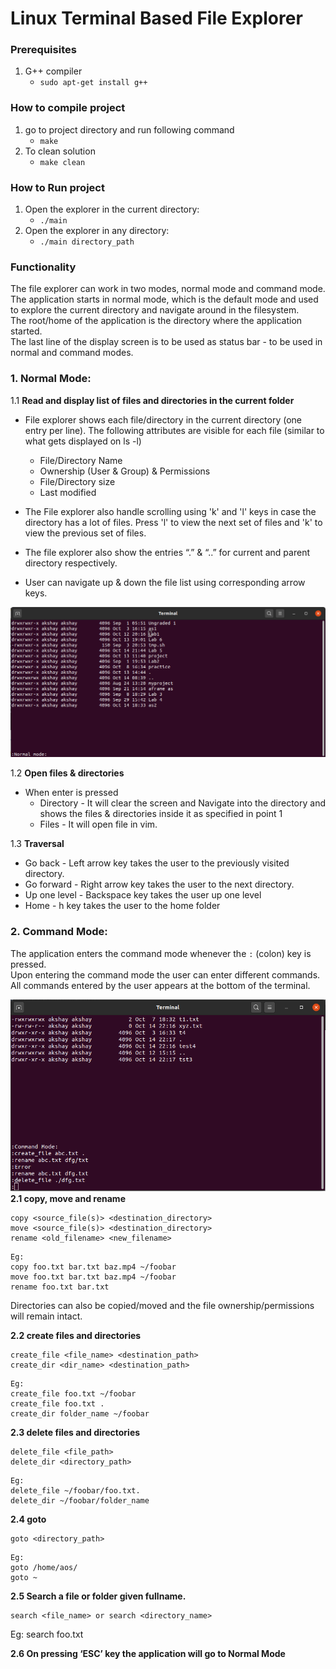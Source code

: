 # Linux Terminal Based File Explorer

### Prerequisites

1. G++ compiler
   - `sudo apt-get install g++`

### How to compile project

1. go to project directory and run following command
   - `make`
2. To clean solution
   - `make clean`

### How to Run project

1. Open the explorer in the current directory:
   - `./main`
2. Open the explorer in any directory:
   - `./main directory_path`

### Functionality 

The file explorer can work in two modes, normal mode and command mode.
The application starts in normal mode, which is the default mode and used to explore the current directory and navigate around in the filesystem.
<br/>
The root/home of the application is the directory where the application started.
<br/>
The last line of the display screen is to be used as status bar - to be used in normal and command modes.

### 1. Normal Mode:

1.1 **Read and display list of files and directories in the current folder**

- File explorer shows each file/directory in the current directory (one entry per line). The following attributes are visible for each file (similar to what gets displayed on ls -l)

  - File/Directory Name
  - Ownership (User & Group) & Permissions
  - File/Directory size
  - Last modified

- The File explorer also handle scrolling using 'k' and 'l' keys in case the directory has a lot of files. Press 'l' to view the next set of files and 'k' to view the previous set of files.
- The file explorer also show the entries “.” & “..” for current and parent directory respectively.
- User can navigate up & down the file list using corresponding arrow keys.

![](images/normal_mode.png)

1.2 **Open files & directories**

- When enter is pressed
  - Directory​ - It will clear the screen and Navigate into the directory and shows the files & directories inside it as specified in point 1
  - Files​ - It will open file in vim.
  
1.3 **Traversal**
- Go back - Left arrow key takes the user to the previously visited directory.
- Go forward - Right arrow key takes the user to the next directory.
- Up one level - Backspace key takes the user up one level
- Home - ​h​ key takes the user to the home folder 

### 2. Command Mode:

The application enters the command mode whenever the `:` (colon) key
is pressed.
<br/>
Upon entering the command mode the user can enter different commands. All commands entered by the user appears at the bottom of the terminal.

![](images/cmd_mode.png)
**2.1 copy, move and rename**

```
copy <source_file(s)> <destination_directory>
move <source_file(s)> <destination_directory>
rename <old_filename> <new_filename>
```

```
Eg:
copy foo.txt bar.txt baz.mp4 ~/foobar
move foo.txt bar.txt baz.mp4 ~/foobar
rename foo.txt bar.txt
```

Directories can also be copied/moved and the file ownership/permissions will remain intact.

**2.2 create files and directories**

```
create_file <file_name> <destination_path>
create_dir <dir_name> <destination_path>
```

```
Eg:
create_file foo.txt ~/foobar
create_file foo.txt .
create_dir folder_name ~/foobar
```

**2.3 delete files and directories**

```
delete_file <file_path>
delete_dir <directory_path>
```

```
Eg:
delete_file ~/foobar/foo.txt.
delete_dir ~/foobar/folder_name
```

**2.4 goto**

```
goto <directory_path>
```

```
Eg:
goto /home/aos/
goto ~
```

**2.5 Search a file or folder given fullname.**

```
search <file_name> or search <directory_name>
```

Eg:
search foo.txt

**2.6 On pressing ‘ESC’ key the application will go to Normal Mode**
